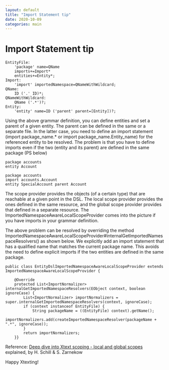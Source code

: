 ```yaml
---
layout: default
title: "Import Statement tip"
date: 2020-10-09
categories: main
---
```


# **Import Statement tip**

```
EntityFile:
	'package' name=QName
	imports+=Import*
	entities+=Entity*;
Import:
	'import' importedNamespace=QNameWithWildcard;
QName:
	ID ('.' ID)*;
QNameWithWildcard:
	QName ('.*')?;
Entity:
	'entity' name=ID ('parent' parent=[Entity])?;
```

Using the above grammar definition, you can define entities and set a parent of a given entity. The parent can be defined in the same or a separate file. In the latter case, you need to define an import statement (import package_name.\* or import package_name.Entity_name) for the referenced entity to be resolved. The problem is that you have to define imports even if the two (entity and its parent) are defined in the same package (PS below)

```
package accounts
entity Account
```

```
package accounts
import accounts.Account
entity SpecialAccount parent Account
```

The scope provider provides the objects (of a certain type) that are reachable at a given point in the DSL. The local scope provider provides the ones defined in the same resource, and the global scope provider provides that defined in a separate resource. The ImportedNamespaceAwareLocalScopeProvider comes into the picture if you have imports in your grammar definition.

The above problem can be resolved by overriding the method ImportedNamespaceAwareLocalScopeProvider#internalGetImportedNamespaceResolvers() as shown below. We explicitly add an import statement that has a qualified name that matches the current package name. This avoids the need to define explicit imports if the two entities are defined in the same package.

```
public class EntityDslImportedNamespaceAwareLocalScopeProvider extends ImportedNamespaceAwareLocalScopeProvider {

	@Override
	protected List<ImportNormalizer> internalGetImportedNamespaceResolvers(EObject context, boolean ignoreCase) {
		List<ImportNormalizer> importNormalizers = super.internalGetImportedNamespaceResolvers(context, ignoreCase);
		if (context instanceof EntityFile) {
			String packageName = ((EntityFile) context).getName();
			importNormalizers.add(createImportedNamespaceResolver(packageName + ".*", ignoreCase));
		}
		return importNormalizers;
	}}
```

Reference: [Deep dive into Xtext scoping - local and global scopes](https://www.youtube.com/watch?v=8WDyST9EIZc) explained, by H. Schill & S. Zarnekow

Happy Xtexting!
